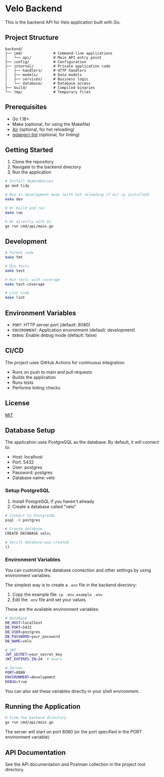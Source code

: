 # Velo Backend

This is the backend API for Velo application built with Go.

## Project Structure

```
backend/
├── cmd/              # Command-line applications
│   └── api/          # Main API entry point
├── config/           # Configuration
├── internal/         # Private application code
│   ├── handlers/     # HTTP handlers
│   ├── models/       # Data models
│   ├── services/     # Business logic
│   └── database/     # Database access
├── build/            # Compiled binaries
└── tmp/              # Temporary files
```

## Prerequisites

- Go 1.18+
- Make (optional, for using the Makefile)
- [Air](https://github.com/cosmtrek/air) (optional, for hot reloading)
- [golangci-lint](https://golangci-lint.run/) (optional, for linting)

## Getting Started

1. Clone the repository
2. Navigate to the backend directory
3. Run the application

```bash
# Install dependencies
go mod tidy

# Run in development mode (with hot reloading if Air is installed)
make dev

# Or build and run
make run

# Or directly with Go
go run cmd/api/main.go
```

## Development

```bash
# Format code
make fmt

# Run tests
make test

# Run tests with coverage
make test-coverage

# Lint code
make lint
```

## Environment Variables

- `PORT`: HTTP server port (default: 8080)
- `ENVIRONMENT`: Application environment (default: development)
- `DEBUG`: Enable debug mode (default: false)

## CI/CD

The project uses GitHub Actions for continuous integration:

- Runs on push to main and pull requests
- Builds the application
- Runs tests
- Performs linting checks

## License

[MIT](LICENSE)

## Database Setup

The application uses PostgreSQL as the database. By default, it will connect to:

- Host: localhost
- Port: 5432
- User: postgres
- Password: postgres
- Database name: velo

### Setup PostgreSQL

1. Install PostgreSQL if you haven't already
2. Create a database called "velo"

```bash
# Connect to PostgreSQL
psql -U postgres

# Create database
CREATE DATABASE velo;

# Verify database was created
\l
```

### Environment Variables

You can customize the database connection and other settings by using environment variables.

The simplest way is to create a `.env` file in the backend directory:

1. Copy the example file: `cp .env.example .env`
2. Edit the `.env` file and set your values

These are the available environment variables:

```bash
# Database
DB_HOST=localhost
DB_PORT=5432
DB_USER=postgres
DB_PASSWORD=your_password
DB_NAME=velo

# JWT
JWT_SECRET=your_secret_key
JWT_EXPIRES_IN=24  # hours

# Server
PORT=8080
ENVIRONMENT=development
DEBUG=true
```

You can also set these variables directly in your shell environment.

## Running the Application

```bash
# From the backend directory
go run cmd/api/main.go
```

The server will start on port 8080 (or the port specified in the PORT environment variable).

## API Documentation

See the API documentation and Postman collection in the project root directory.
